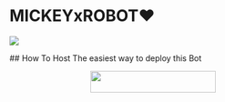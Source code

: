 # MICKEYxROBOT♥️
<img src="https://telegra.ph/file/f1d9df9d183b7d78670dd.jpg">
</p> 
## How To Host
The easiest way to deploy this Bot
<p align="center"><a href="https://heroku.com/deploy?template=https://github.com/mickeyxd/vampxrobot"> <img src="https://img.shields.io/badge/Deploy%20To%20Heroku-black?style=for-the-badge&logo=heroku" width="220" height="38.45"/></a></p>
 
